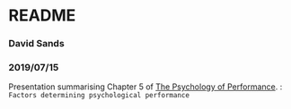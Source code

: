 # README

### David Sands
### 2019/07/15

Presentation summarising Chapter 5 of [The Psychology of Performance](https://www.routledge.com/The-Psychology-of-Performance/Cotterill/p/book/9781138219205). : `Factors determining psychological performance`